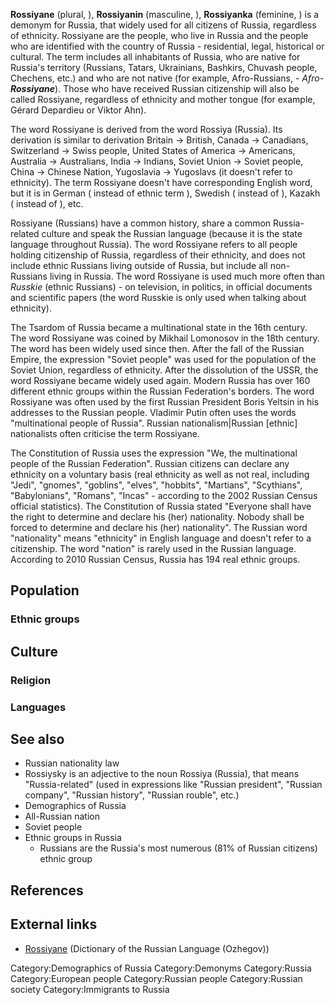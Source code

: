 **Rossiyane** (plural, ), **Rossiyanin** (masculine, ), **Rossiyanka**
(feminine, ) is a demonym for Russia, that widely used for all citizens
of Russia, regardless of ethnicity. Rossiyane are the people, who live
in Russia and the people who are identified with the country of Russia -
residential, legal, historical or cultural. The term includes all
inhabitants of Russia, who are native for Russia's territory (Russians,
Tatars, Ukrainians, Bashkirs, Chuvash people, Chechens, etc.) and who
are not native (for example, Afro-Russians, - *Afro-**Rossiyane***).
Those who have received Russian citizenship will also be called
Rossiyane, regardless of ethnicity and mother tongue (for example,
Gérard Depardieu or Viktor Ahn).

The word Rossiyane is derived from the word Rossiya (Russia). Its
derivation is similar to derivation Britain → British, Canada →
Canadians, Switzerland → Swiss people, United States of America →
Americans, Australia → Australians, India → Indians, Soviet Union →
Soviet people, China → Chinese Nation, Yugoslavia → Yugoslavs (it
doesn't refer to ethnicity). The term Rossiyane doesn't have
corresponding English word, but it is in German ( instead of ethnic term
), Swedish ( instead of ), Kazakh ( instead of ), etc.

Rossiyane (Russians) have a common history, share a common
Russia-related culture and speak the Russian language (because it is the
state language throughout Russia). The word Rossiyane refers to all
people holding citizenship of Russia, regardless of their ethnicity, and
does not include ethnic Russians living outside of Russia, but include
all non-Russians living in Russia. The word Rossiyane is used much more
often than *Russkie* (ethnic Russians) - on television, in politics, in
official documents and scientific papers (the word Russkie is only used
when talking about ethnicity).

The Tsardom of Russia became a multinational state in the 16th century.
The word Rossiyane was coined by Mikhail Lomonosov in the 18th century.
The word has been widely used since then. After the fall of the Russian
Empire, the expression "Soviet people" was used for the population of
the Soviet Union, regardless of ethnicity. After the dissolution of the
USSR, the word Rossiyane became widely used again. Modern Russia has
over 160 different ethnic groups within the Russian Federation's
borders. The word Rossiyane was often used by the first Russian
President Boris Yeltsin in his addresses to the Russian people. Vladimir
Putin often uses the words "multinational people of Russia". Russian
nationalism|Russian [ethnic] nationalists often criticise the term
Rossiyane.

The Constitution of Russia uses the expression "We, the multinational
people of the Russian Federation". Russian citizens can declare any
ethnicity on a voluntary basis (real ethnicity as well as not real,
including "Jedi", "gnomes", "goblins", "elves", "hobbits", "Martians",
"Scythians", "Babylonians", "Romans", "Incas" - according to the 2002
Russian Census official statistics). The Constitution of Russia stated
"Everyone shall have the right to determine and declare his (her)
nationality. Nobody shall be forced to determine and declare his (her)
nationality". The Russian word "nationality" means "ethnicity" in
English language and doesn't refer to a citizenship. The word "nation"
is rarely used in the Russian language. According to 2010 Russian
Census, Russia has 194 real ethnic groups.

Population
----------

### Ethnic groups

Culture
-------

### Religion

### Languages

See also
--------

-   Russian nationality law
-   Rossiysky is an adjective to the noun Rossiya (Russia), that means
    "Russia-related" (used in expressions like "Russian president",
    "Russian company", "Russian history", "Russian rouble", etc.)
-   Demographics of Russia
-   All-Russian nation
-   Soviet people
-   Ethnic groups in Russia
    -   Russians are the Russia's most numerous (81% of Russian
        citizens) ethnic group

References
----------

External links
--------------

-   [Rossiyane](http://dic.academic.ru/dic.nsf/ogegova/209642)
    (Dictionary of the Russian Language (Ozhegov))

Category:Demographics of Russia Category:Demonyms Category:Russia
Category:European people Category:Russian people Category:Russian
society Category:Immigrants to Russia
